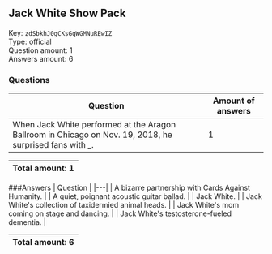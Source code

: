## Jack White Show Pack
Key: `zdSbkhJ0gCKsGqWGMNuREwIZ`  
Type: official  
Question amount: 1  
Answers amount: 6
### Questions
| Question | Amount of answers |
|---|---|
| When Jack White performed at the Aragon Ballroom in Chicago on Nov. 19, 2018, he surprised fans with _. | 1 |

|Total amount: 1|
|---|
###Answers
| Question |
|---|
| A bizarre partnership with Cards Against Humanity. |
| A quiet, poignant acoustic guitar ballad. |
| Jack White. |
| Jack White's collection of taxidermied animal heads. |
| Jack White's mom coming on stage and dancing. |
| Jack White's testosterone-fueled dementia. |

|Total amount: 6|
|---|